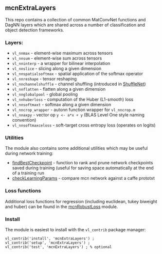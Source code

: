 ## mcnExtraLayers

This repo contains a collection of common MatConvNet functions and DagNN layers which are shared 
across a number of classification and object detection frameworks.  

### Layers:

* `vl_nnmax` - element-wise maximum across tensors
* `vl_nnsum` - element-wise sum across tensors
* `vl_nninterp` - a wrapper for bilinear interpolation
* `vl_nnslice` - slicing along a given dimension
* `vl_nnspatialsoftmax` - spatial application of the softmax operator
* `vl_nnreshape` -  tensor reshaping
* `vl_nnchannelshuffle` -  channel shuffling (introduced in [ShuffleNet](https://arxiv.org/abs/1707.01083)) 
* `vl_nnflatten` - flatten along a given dimension
* `vl_nnglobalpool` - global pooling
* `vl_nnhuberloss` - computation of the Huber (L1-smooth) loss
* `vl_nnsoftmaxt` - softmax along a given dimension
* `vl_nncrop_wrapper` - autonn function wrapper for `vl_nncrop.m`
* `vl_nnaxpy` - vector op `y <- a*x + y` (BLAS Level One style naming convention)
* `vl_nnsoftmaxceloss` - soft-target cross entropy loss (operates on logits)

### Utilities

The module also contains some additional utilities which may be useful during network training:

* [findBestCheckpoint](https://github.com/albanie/mcnExtraLayers/blob/master/utils/findBestCheckpoint.m) - 
function to rank and prune network checkpoints saved during training (useful for saving space automatically at the end of a training run
* [checkLearningParams](https://github.com/albanie/mcnExtraLayers/blob/master/utils/checkLearningParams.m) - 
compare mcn network against a caffe prototxt

### Loss functions

Additional loss functions for regression (including euclidean, tukey biweight and huber) can be found in the [mcnRobustLoss](https://github.com/albanie/mcnRobustLoss) module.


### Install

The module is easiest to install with the `vl_contrib` package manager:

```
vl_contrib('install', 'mcnExtraLayers') ;
vl_contrib('setup', 'mcnExtraLayers') ;
vl_contrib('test', 'mcnExtraLayers') ; % optional
```
